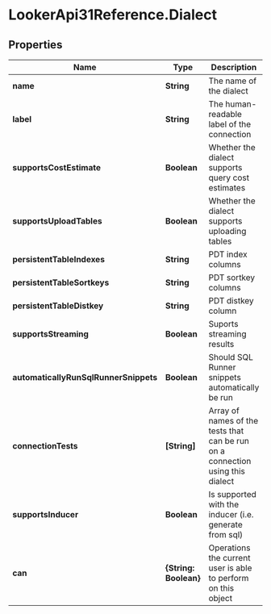 # LookerApi31Reference.Dialect

## Properties
Name | Type | Description | Notes
------------ | ------------- | ------------- | -------------
**name** | **String** | The name of the dialect | [optional] 
**label** | **String** | The human-readable label of the connection | [optional] 
**supportsCostEstimate** | **Boolean** | Whether the dialect supports query cost estimates | [optional] 
**supportsUploadTables** | **Boolean** | Whether the dialect supports uploading tables | [optional] 
**persistentTableIndexes** | **String** | PDT index columns | [optional] 
**persistentTableSortkeys** | **String** | PDT sortkey columns | [optional] 
**persistentTableDistkey** | **String** | PDT distkey column | [optional] 
**supportsStreaming** | **Boolean** | Suports streaming results | [optional] 
**automaticallyRunSqlRunnerSnippets** | **Boolean** | Should SQL Runner snippets automatically be run | [optional] 
**connectionTests** | **[String]** | Array of names of the tests that can be run on a connection using this dialect | [optional] 
**supportsInducer** | **Boolean** | Is supported with the inducer (i.e. generate from sql) | [optional] 
**can** | **{String: Boolean}** | Operations the current user is able to perform on this object | [optional] 


